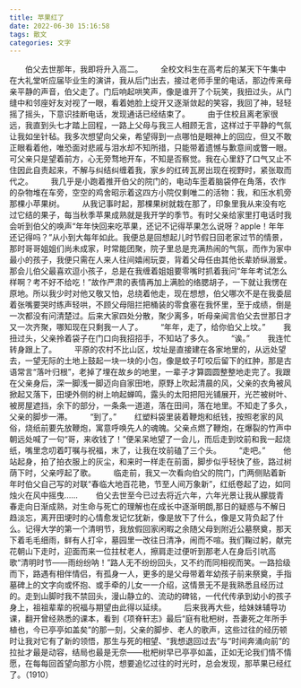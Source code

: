 ```yaml
---
title: 苹果红了
date: 2022-06-30 15:16:58
tags: 散文
categories: 文字
---
```


&emsp;&emsp;伯父去世那年，我即将升入高二。
&emsp;&emsp;全校文科生在高考后的某天下午集中在大礼堂听应届毕业生的演讲，我从后门出去，接过老师手里的电话，那边传来母亲平静的声音，伯父走了。门后响起哄笑声，像是谁开了个玩笑，我扭过头，从门缝中和邻座好友对视了一眼，看着她脸上绽开又逐渐敛起的笑容，我回了神，轻轻摇了摇头，下意识挂断电话，发现通话已经结束了。
&emsp;&emsp;由于住校且离老家很远，我直到头七才踏上回程，一路上父母与我三人相顾无言，这样过于平静的气氛让我如坐针毡。我多次想望向父亲，希望得到一点哪怕是眼神上的回应，但又不敢正眼看着他，唯恐面对悲戚与泪水却不知所措，只能带着遗憾与歉意间或瞥一眼。可父亲只是望着前方，心无旁骛地开车，不知是否察觉。我在心里舒了口气又止不住因此自责起来，不解与纠结纠缠着我，家乡的红砖瓦房出现在视野时，紧张取而代之。
&emsp;&emsp;我几乎是小跑着推开伯父的院门的，电动车歪着脑袋停在角落，农作的杂物堆在车旁，空空的鸡舍昭示着这四方小院仅剩唯二的活物：我，和压水机旁那棵小苹果树。
&emsp;&emsp;从我记事时起，那棵果树就栽在那了，印象里我从来没有吃过它结的果子，每当秋季苹果成熟就是我开学的季节。有时父亲给家里打电话时我会听到伯父的唤声“年年快回来吃苹果，还记不记得苹果怎么说呀？apple！年年还记得吗？”从小到大每年如此。我便总是回想起儿时节假日回老家过节的情景，那时哥哥姐姐们尚未成家，时常能团聚，院子里总是充满热闹的气氛，而作为家中最小的孩子，我便只需在人来人往间嬉闹玩耍，背着父母任由其他长辈娇纵溺爱。那会儿伯父最喜欢逗小孩子，总是在我缠着姐姐要零嘴时抓着我问“年年考试怎么样啊？考不好不给吃！”故作严肃的表情再加上满脸的络腮胡子，一下就让我愣在原地。所以我少时对他又敬又怕，总绕着他走，现在想想，伯父哪次不是在我委屈着张嘴要哭时练声轻哄，不顾父母阻拦把桶装的零食塞在我怀里，至于成绩，倒是一次都没有问清楚过。后来大家四处分散，聚少离多，听母亲闻言伯父去世那日才又一次齐聚，哪知现在只剩我一人了。
&emsp;&emsp;“年年，走了，给你伯父上坟。”
&emsp;&emsp;我扭过头，父亲拎着袋子在门口向我招招手，不知站了多久。
&emsp;&emsp;“诶。”
&emsp;&emsp;我连忙转身跟上了。
&emsp;&emsp;平原的农村不比山区，坟址是直接建在各家地里的，从远处望去，一望无际的土地上鼓起一块一块的小包，像是蚊子叮咬后留下的红肿，那是古语常言“落叶归根”，老掉了埋在故乡的地里，一辈子才算圆圆整整地走完了。我跟在父亲身后，深一脚浅一脚迈向自家田地，原野上吹起清晨的风，父亲的衣角被风掀起又落下，田埂外侧的树上响起蝉鸣，露头的太阳把阳光铺展开，光芒被树叶、被房屋遮挡，余下的部分，一条条一道道，落在田间，落在地里。不知走了多久，父亲的脚步一滞。
&emsp;&emsp;“到了。”
&emsp;&emsp;红塑料袋里装着鞭炮和纸钱，按照老家的风俗，烧纸前要先放鞭炮，寓意呼唤先人的魂魄。父亲点燃了鞭炮，在爆裂的竹声中朝远处喊了一句“哥，来收钱了！”便呆呆地望了一会儿，而后走到坟前和我一起烧纸，嘴里念叨着叮嘱与祝福，末了，让我在坟前磕了三个头。
&emsp;&emsp;“走吧。”
&emsp;&emsp;他站起身，拍了拍衣服上的灰尘，和来时一样走在前面，脚步似乎轻快了些，路过树荫下时，父亲哼起了歌。
&emsp;&emsp;临走前，我又一次看向伯父的院门，门两侧贴着新年时伯父自己写的对联“春临大地百花艳，节至人间万象新”，红纸卷起了边，如同烛火在风中摇曳……
&emsp;&emsp;伯父去世至今已过去将近六年，六年光景让我从朦胧青春走向日渐成熟，对生命与死亡的理解也在成长中逐渐明朗,那日的疑惑与不解日趋淡忘，离开田埂时的心情愈发记忆犹新，像是放下了什么，像是又背负起了什么。记得大学的第一个清明节，我放假回家闲暇之余随父母到附近公墓祭奠，那天下着毛毛细雨，鲜有人打伞，墓园里一改往日清净，闹而不喧。我们鞠过躬，献完花朝山下走时，迎面而来一位拄杖老人，擦肩走过便听到那老人在身后引吭高歌“清明时节——雨纷纷呐！”路人无不纷纷回头，又不约而同相视而笑。一路拾级而下，路遇有相伴情侣，有孤身一人，更多的是父母带着年幼孩子前来祭奠，手指墓碑上的文字向或怀抱、或手牵的儿女一一介绍，这情景无不是我熟悉且经历过的。走到山脚时我不禁回头，漫山静立的、流动的碑铭，一代代传承到幼小的孩子身上，祖祖辈辈的祝福与期望由此得以延续。
&emsp;&emsp;后来我再大些，给妹妹辅导功课，翻开曾经熟悉的课本，看到《项脊轩志》最后“庭有枇杷树，吾妻死之年所手植也，今已亭亭如盖矣”的那一刻，父亲的脚步、老人的歌声，这些过往的经历顿时让我对它有了新的领悟，那生与死的相望、“我想退回过去”与“时间奔涌向前”的拉扯才最是动容，结局也最是无奈——枇杷树早已亭亭如盖，正如无论我们情不情愿，在每每回首望向那方小院，想要追忆过往的时光时，总会发现，那苹果已经红了。（1910）
